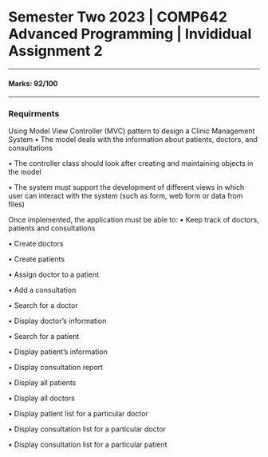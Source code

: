 # Semester Two 2023 | COMP642 Advanced Programming | Invididual Assignment 2
---------------------------------
#### Marks: 92/100
---------------------------------
### Requirments
Using Model View Controller (MVC) pattern to design a Clinic Management System
• The model deals with the information about patients, doctors, and consultations

• The controller class should look after creating and maintaining objects in the model

• The system must support the development of different views in which user can interact with the system (such as form, web form or data from files)


 Once implemented, the application must be able to:
• Keep track of doctors, patients and consultations

• Create doctors

• Create patients

• Assign doctor to a patient

• Add a consultation

• Search for a doctor

• Display doctor’s information

• Search for a patient

• Display patient’s information

• Display consultation report

• Display all patients

• Display all doctors

• Display patient list for a particular doctor

• Display consultation list for a particular doctor

• Display consultation list for a particular patient

